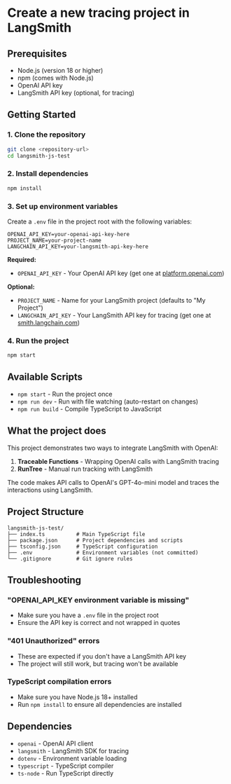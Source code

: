 # Create a new tracing project in LangSmith
## Prerequisites

- Node.js (version 18 or higher)
- npm (comes with Node.js)
- OpenAI API key
- LangSmith API key (optional, for tracing)

## Getting Started

### 1. Clone the repository

```bash
git clone <repository-url>
cd langsmith-js-test
```

### 2. Install dependencies

```bash
npm install
```

### 3. Set up environment variables

Create a `.env` file in the project root with the following variables:

```env
OPENAI_API_KEY=your-openai-api-key-here
PROJECT_NAME=your-project-name
LANGCHAIN_API_KEY=your-langsmith-api-key-here
```

**Required:**
- `OPENAI_API_KEY` - Your OpenAI API key (get one at [platform.openai.com](https://platform.openai.com))

**Optional:**
- `PROJECT_NAME` - Name for your LangSmith project (defaults to "My Project")
- `LANGCHAIN_API_KEY` - Your LangSmith API key for tracing (get one at [smith.langchain.com](https://smith.langchain.com))

### 4. Run the project

```bash
npm start
```

## Available Scripts

- `npm start` - Run the project once
- `npm run dev` - Run with file watching (auto-restart on changes)
- `npm run build` - Compile TypeScript to JavaScript

## What the project does

This project demonstrates two ways to integrate LangSmith with OpenAI:

1. **Traceable Functions** - Wrapping OpenAI calls with LangSmith tracing
2. **RunTree** - Manual run tracking with LangSmith

The code makes API calls to OpenAI's GPT-4o-mini model and traces the interactions using LangSmith.

## Project Structure

```
langsmith-js-test/
├── index.ts          # Main TypeScript file
├── package.json      # Project dependencies and scripts
├── tsconfig.json     # TypeScript configuration
├── .env              # Environment variables (not committed)
└── .gitignore        # Git ignore rules
```

## Troubleshooting

### "OPENAI_API_KEY environment variable is missing"
- Make sure you have a `.env` file in the project root
- Ensure the API key is correct and not wrapped in quotes

### "401 Unauthorized" errors
- These are expected if you don't have a LangSmith API key
- The project will still work, but tracing won't be available

### TypeScript compilation errors
- Make sure you have Node.js 18+ installed
- Run `npm install` to ensure all dependencies are installed

## Dependencies

- `openai` - OpenAI API client
- `langsmith` - LangSmith SDK for tracing
- `dotenv` - Environment variable loading
- `typescript` - TypeScript compiler
- `ts-node` - Run TypeScript directly 
